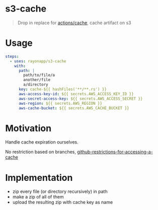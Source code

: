 # s3-cache

> Drop in replace for [actions/cache](https://github.com/actions/cache), cache artifact on s3

# Usage

```yaml
steps:
  - uses: rayonapp/s3-cache
    with:
      path: |
        path/to/file/a
        another/file
        a/directory
      key: cache-${{ hashFiles('**/**.rs') }}
      aws-access-key-id: ${{ secrets.AWS_ACCESS_KEY_ID }}
      aws-secret-access-key: ${{ secrets.AWS_ACCESS_SECRET }}
      aws-region: ${{ secrets.AWS_REGION }}
      aws-cache-bucket: ${{ secrets.AWS_CACHE_BUCKET }}
```

# Motivation

Handle cache expiration ourselves.

No restriction based on branches, [github-restrictions-for-accessing-a-cache](https://docs.github.com/en/actions/using-workflows/caching-dependencies-to-speed-up-workflows#restrictions-for-accessing-a-cache)

# Implementation

- zip every file (or directory recursively) in path
- make a zip of all of them
- upload the resulting zip with cache key as name

